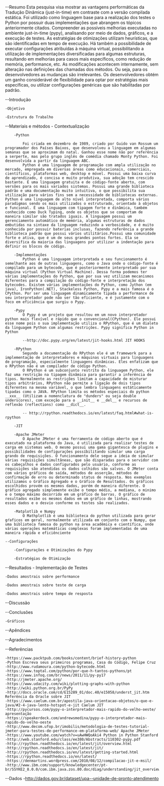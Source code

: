 --Resumo
Esta pesquisa visa mostrar as vantagens performáticas da Tradução Dinâmica (just-in-time) em contraste com a versão compilada estática. Foi utilizado  como linguagem base para a realização dos testes o Python por possuir duas implementações que abrangem os tópicos anteriormente citados. Compreender as possíveis melhorias executadas no ambiente just-in-time (pypy), analisando por meio de dados, gráficos, e a execução de testes. As estratégias de otimizações utilizam heurísticas, que são identificadas em tempo de execução. Há também a possibilidade de executar configurações atribuídas à máquina virtual, possibilitando a utilização de implementações diversificadas para algumas estruturas, resultando em melhorias para casos mais específicos, como redução de memória, performance, etc. As modificações acontecem internamente, sem alteração nas definições das chamadas dos métodos. Ou seja, para os desenvolvedores as mudanças são irrelevantes. Os desenvolvedores obtém um ganho considerável de flexibilidade para optar por estratégias mais específicas, ou utilizar configurações genéricas que são habilitadas por padrão.

--Introdução

    -Objetivo

    -Estrutura do Trabalho

--Materiais e métodos - Contextualização
    
        -Python

            Foi criada em dezembro de 1989, criado por Guido van Rossum um programador dos Países Baixos, que desenvolveu a linguagem em algumas semanas que se aproximam do natal. Ganhou esse nome não por referência a serperte, mas pelo grupo inglês de comédia chamado Monty Python. Foi desenvolvida a partir da linguagem ABC.
            Python é uma linguagem de programação com ampla utilização no mercado, empregada em diversas áreas como educacionais, comerciais, científicos, plataformas web, desktop e móvel. Possui uma baixa curva de aprendizado, é concisa e muito produtiva, sua adoção tem crescido bastante. É uma linguagem gratuita e de código-fonte aberto, com versões para os mais variados sistemas. Possui uma grande biblioteca padrão e uma documentação muito intuitiva, o que possibilita sua utilização para vários fins sem a necessidade de bibliotecas externas. Python é uma linguagem de alto nível interpretada, comporta vários paradigmas sendo os mais utilizados o estruturado, orientado à objetos e funcional. É uma linguagem com tipagem forte e dinâmica, também conhecido como Duck Typing, onde os objetos que se comportam de maneira similar são tratados iguais. A linguagem possui um gerenciamento automático de memória, algumas estruturas de dados embutidas na sintaxe da linguagem reduzindo a verbosidade, e é muito conhecida por possuir baterias inclusas, fazendo referência a grande biblioteca padrão que possui vários utilitários.Possui uma comunidade forte e ativa, que é um de seus grandes pontos fortes. Ela se diversifica da maioria das linguagens por utilizar a indentação para definir os blocos de código.

        -Implementações
            Python é uma linguagem interpretada e seu funcionamento é semelhante aos de outras linguagens, como o Java onde o código-fonte é compilado para um bytecode, que é posteriormente interpretado por sua máquina virtual (Python Virtual Machine). Dessa forma podemos ter várias implementações do Python, que por sua vez utilizam mecanismos diferentes para a compilação do código-fonte e interpretação dos bytecodes. Existem várias implementações do Python, como Jython (em java), IronPython(.NET), Stackeless Python, Pypy e a mais famosa é o CPython. Por ser uma linguagem dinamicamente tipada a performance de seu interpretador pode não ser tão eficiente, e é justamente com o foco em eficiência que surgiu o Pypy.

        -Pypy
            O Pypy é um projeto que resultou em um novo interpretador python mais flexível e rápido que o convencional(CPython). Ele possui esse nome pois o sua implementação utiliza o RPython, que é um dialeto da linguagem Python com algumas restrições. Pypy significa Python in Python

            --http://doc.pypy.org/en/latest/jit-hooks.html JIT HOOKS

        -RPython
            Segundo a documentação do RPython ele é um framework para a implementação de interpretadores e máquinas virtuais para linguagens de programação, especialmente linguagens dinâmicas. Eles enfatizam que o RPython não é um compilador de código Python.
            O RPython é um subconjunto restrito da linguagem Python, ele faz uma restrição na tipagem dinâmica para garantir a inferência de tipos. Normalmente as restrições limitam a capacidade de misturar tipos arbitrários, RPython não permite a ligação de dois tipos diferentes na mesma variável, o que lembra linguagens estáticamente tipadas como o JAVA. RPython limita os métodos especiais do python __xxx__ (Utilizam a nomenclatura de "dunders" ou seja double underscores), com exceção para o __init__ e __del__ e recursos de reflexão (reflections) como __dict__.

            -- http://rpython.readthedocs.io/en/latest/faq.html#what-is-rpython
            
        -JIT

        -Apache JMeter
            O Apache JMeter é uma ferramenta de código aberto que é executado na plataforma do Java, é utilizada para realizar testes de carga em sistemas web. O mesmo possui uma gama gigantesca de plugins e possibilidades de configurações possíbilitando simular uma carga grando de requisições. O funcionamento dele segue a ideia de simular várias requisições simultâneas, que são disparadas para o servidor com os cabeçalhos e dados configurados pelo usuário, conforme as requisições são atendidas os dados colhidos são salvos. O JMeter conta com vários gráficos de saída, métodos de asserção, métodos de confirmação de erro ou determinado status de resposta. Nos exemplos utilizamos o Gráfico Agregado e o Gráfico de Resultados. Os gráficos escolhidos provém os mesmos dados, porém de maneira diferente. O gráfico agregado simplemente exibe o tempo médio, a mediana, o minimo e o tempo máximo decorrido em um gráfico de barras. O gráfico de resultados exibe os mesmos dados em um gráfico de linhas, mostrando esses dados e o desvio conforme os testes são realizados.

        -Matplotlib e Numpy
            O Mathplotlib é uma biblioteca do python utilizada para gerar gŕaficos em geral, normalmente utilizada em conjunto com o Numpy, que uma biblioteca famosa do python na área acadêmica e científica, onde várias operações matemáticas complexas foram implementadas de uma maneira rápida e eficiênciente

    --Configurações
        
        -Configurações e Otimizações do Pypy

        -Estratégias de Otimização

--Resultados - Implementação de Testes
    
    -Dados amostrais sobre performance

    -Dados amostrais sobre teste de carga

    -Dados amostrais sobre tempo de resposta

--Discussão

--Conclusões

    -Gráficos

--Apêndices

--Agradecimentos

--Referências

    -https://www.packtpub.com/books/content/brief-history-python
    -Python Escreva seus primeiros programas, Casa do Código, Felipe Cruz
    -http://www.rudamoura.com/python-bytecode.html
    -https://www.toptal.com/python/por-que-h-tantos-pythons/pt
    -https://www.infoq.com/br/news/2011/11/py-py17
    -http://jmeter.apache.org/
    -https://www.udacity.com/wiki/plotting-graphs-with-python
    -http://wiki.python.org.br/PyPy
    -http://docs.oracle.com/cd/E15289_01/doc.40/e15058/underst_jit.htm Referência da Oracle sobre JIT
    -https://www.caelum.com.br/apostila-java-orientacao-objetos/o-que-e-java/#2-4-java-lento-hotspot-e-jit Caelum JIT
    -http://pycursos.com/pypy-o-interpretador-mais-rapido-do-velho-oeste/ apresentação
    -https://speakerdeck.com/andrewsmedina/pypy-o-interpretador-mais-rapido-do-velho-oeste
    -http://www.decom.ufop.br/imobilis/metodologia-de-testes-tutorial-jmeter-para-testes-de-performance-em-plataforma-web/ Apache JMeter
    -https://www.youtube.com/watch?v=uAwHWQoAki4 Python in Python Stanford
    -http://web.stanford.edu/class/ee380/Abstracts/110302-pypy.pdf
    -http://rpython.readthedocs.io/en/latest/jit/overview.html
    -http://rpython.readthedocs.io/en/latest/jit/
    -http://rpython.readthedocs.io/en/latest/getting-started.html
    -https://rpython.readthedocs.io/en/latest/
	-https://denmartins.wordpress.com/2010/08/12/compilacao-jit-e-msil/
	-http://www.ibm.com/support/knowledgecenter/pt-br/SSYKE2_8.0.0/com.ibm.java.zos.80.doc/diag/understanding/jit_overview.html

--Dados
    -http://dados.gov.br/dataset/upa--unidade-de-pronto-atendimento
